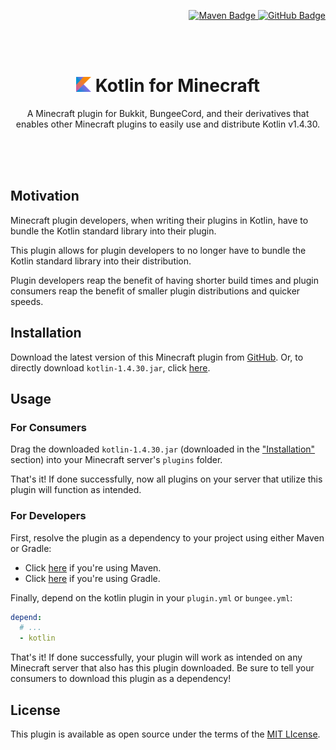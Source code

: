 <p align="right">
  <a href="https://search.maven.org/artifact/dev.aetherite/kotlin/1.4.30/jar">
    <img src="https://img.shields.io/maven-central/v/dev.aetherite/kotlin?logo=Apache&style=flat-square&label=release" alt="Maven Badge">
  </a>
  <a href="https://github.com/aetherite-dev/kotlin/releases/v1.4.30">
    <img src="https://img.shields.io/github/v/release/aetherite-dev/kotlin?logo=GitHub&style=flat-square" alt="GitHub Badge">
  </a>
</p>

<br>
<br>

<h1 align="center"><img src="https://github.com/aetherite-dev/kotlin/blob/main/docs/assets/logo.svg" width=24> Kotlin for Minecraft</h1>

<p align="center">A Minecraft plugin for Bukkit, BungeeCord, and their derivatives that enables other Minecraft plugins to easily use and distribute Kotlin v1.4.30.</p>

<br>
<br>
<br>

## Motivation

Minecraft plugin developers, when writing their plugins in Kotlin, have to bundle the Kotlin standard library into their plugin.

This plugin allows for plugin developers to no longer have to bundle the Kotlin standard library into their distribution.

Plugin developers reap the benefit of having shorter build times and plugin consumers reap the benefit of smaller plugin distributions and quicker speeds.

## Installation

[github-release-url]: https://github.com/aetherite-dev/kotlin/releases/v1.4.30
[jar-url]: https://github.com/aetherite-dev/kotlin/releases/download/v1.4.30/kotlin-1.4.30.jar

Download the latest version of this Minecraft plugin from [GitHub][github-release-url]. Or, to directly download `kotlin-1.4.30.jar`, click [here][jar-url].

## Usage

### For Consumers

Drag the downloaded `kotlin-1.4.30.jar` (downloaded in the ["Installation"](#installation) section) into your Minecraft server's `plugins` folder.

That's it! If done successfully, now all plugins on your server that utilize this plugin will function as intended.

### For Developers

[using-maven]: https://github.com/aetherite-dev/kotlin/blob/main/docs/generated/using-maven.md
[using-gradle]: https://github.com/aetherite-dev/kotlin/blob/main/docs/generated/using-gradle.md

First, resolve the plugin as a dependency to your project using either Maven or Gradle:

- Click [here][using-maven] if you're using Maven.
- Click [here][using-gradle] if you're using Gradle.

Finally, depend on the kotlin plugin in your `plugin.yml` or `bungee.yml`:

```yml
depend:
  # ...
  - kotlin
```

That's it! If done successfully, your plugin will work as intended on any Minecraft server that also has this plugin downloaded. Be sure to tell your consumers to download this plugin as a dependency!

## License

[license-url]: https://github.com/aetherite-dev/kotlin/blob/main/LICENSE.md

This plugin is available as open source under the terms of the [MIT LIcense][license-url].
